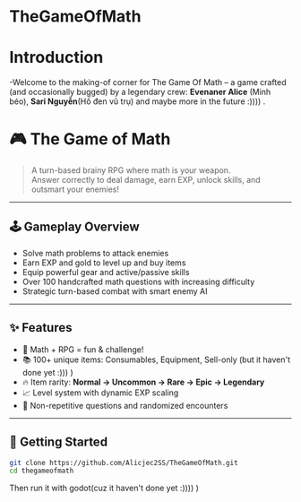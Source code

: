 # TheGameOfMath

# Introduction 
-Welcome to the making-of corner for The Game Of Math – a game crafted (and occasionally bugged) by a legendary crew: **Evenaner Alice** (Minh béo), **Sari Nguyễn**(Hố đen vũ trụ) and maybe more in the future :)))) .

# 🎮 The Game of Math

> A turn-based brainy RPG where math is your weapon.  
> Answer correctly to deal damage, earn EXP, unlock skills, and outsmart your enemies!


---

## 🕹️ Gameplay Overview

- Solve math problems to attack enemies
- Earn EXP and gold to level up and buy items
- Equip powerful gear and active/passive skills
- Over 100 handcrafted math questions with increasing difficulty
- Strategic turn-based combat with smart enemy AI

---

## ✨ Features

- 🎯 Math + RPG = fun & challenge!
- 📚 100+ unique items: Consumables, Equipment, Sell-only (but it haven't done yet :))) )
- 🔥 Item rarity: **Normal → Uncommon → Rare → Epic → Legendary**
- 📈 Level system with dynamic EXP scaling
- 🧠 Non-repetitive questions and randomized encounters

---

## 🚀 Getting Started



```bash
git clone https://github.com/Alicjec2SS/TheGameOfMath.git
cd thegameofmath
```

Then run it with godot(cuz it haven't done yet :)))) )


